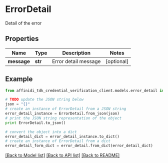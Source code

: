 # ErrorDetail

Detail of the error

## Properties

| Name        | Type    | Description          | Notes      |
| ----------- | ------- | -------------------- | ---------- |
| **message** | **str** | Error detail message | [optional] |

## Example

```python
from affinidi_tdk_credential_verification_client.models.error_detail import ErrorDetail

# TODO update the JSON string below
json = "{}"
# create an instance of ErrorDetail from a JSON string
error_detail_instance = ErrorDetail.from_json(json)
# print the JSON string representation of the object
print ErrorDetail.to_json()

# convert the object into a dict
error_detail_dict = error_detail_instance.to_dict()
# create an instance of ErrorDetail from a dict
error_detail_form_dict = error_detail.from_dict(error_detail_dict)
```

[[Back to Model list]](../README.md#documentation-for-models) [[Back to API list]](../README.md#documentation-for-api-endpoints) [[Back to README]](../README.md)
